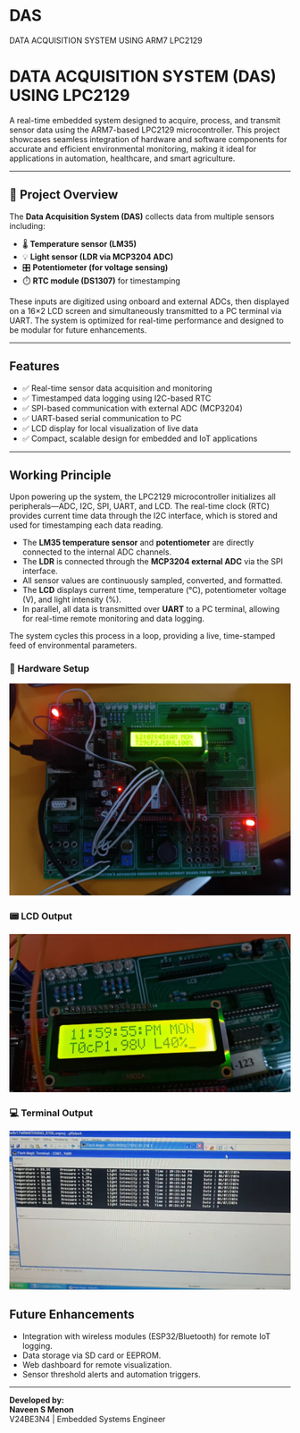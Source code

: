 # DAS
DATA ACQUISITION SYSTEM USING ARM7 LPC2129
# DATA ACQUISITION SYSTEM (DAS) USING LPC2129

A real-time embedded system designed to acquire, process, and transmit sensor data using the ARM7-based LPC2129 microcontroller. This project showcases seamless integration of hardware and software components for accurate and efficient environmental monitoring, making it ideal for applications in automation, healthcare, and smart agriculture.

---

## 📌 Project Overview

The **Data Acquisition System (DAS)** collects data from multiple sensors including:

- 🌡️ **Temperature sensor (LM35)**  
- 💡 **Light sensor (LDR via MCP3204 ADC)**  
- 🎛️ **Potentiometer (for voltage sensing)**  
- ⏱️ **RTC module (DS1307)** for timestamping  

These inputs are digitized using onboard and external ADCs, then displayed on a 16×2 LCD screen and simultaneously transmitted to a PC terminal via UART. The system is optimized for real-time performance and designed to be modular for future enhancements.

---

## Features

- ✅ Real-time sensor data acquisition and monitoring
- ✅ Timestamped data logging using I2C-based RTC
- ✅ SPI-based communication with external ADC (MCP3204)
- ✅ UART-based serial communication to PC
- ✅ LCD display for local visualization of live data
- ✅ Compact, scalable design for embedded and IoT applications

---

## Working Principle

Upon powering up the system, the LPC2129 microcontroller initializes all peripherals—ADC, I2C, SPI, UART, and LCD. The real-time clock (RTC) provides current time data through the I2C interface, which is stored and used for timestamping each data reading.

- The **LM35 temperature sensor** and **potentiometer** are directly connected to the internal ADC channels.
- The **LDR** is connected through the **MCP3204 external ADC** via the SPI interface.
- All sensor values are continuously sampled, converted, and formatted.
- The **LCD** displays current time, temperature (°C), potentiometer voltage (V), and light intensity (%).
- In parallel, all data is transmitted over **UART** to a PC terminal, allowing for real-time remote monitoring and data logging.

The system cycles this process in a loop, providing a live, time-stamped feed of environmental parameters.


### 🔧 Hardware Setup  
![DAS Board Setup](https://raw.githubusercontent.com/nvn-369/DAS/main/DAS_board.jpg)

### 📟 LCD Output  
![LCD Close-up](https://raw.githubusercontent.com/nvn-369/DAS/main/DAS_lcd2.jpg)

### 💻 Terminal Output  
![Terminal Output](https://raw.githubusercontent.com/nvn-369/DAS/main/DAS_OUT.png)


##  Future Enhancements

- Integration with wireless modules (ESP32/Bluetooth) for remote IoT logging.
- Data storage via SD card or EEPROM.
- Web dashboard for remote visualization.
- Sensor threshold alerts and automation triggers.

---

**Developed by:**  
**Naveen S Menon**  
V24BE3N4 | Embedded Systems Engineer  
